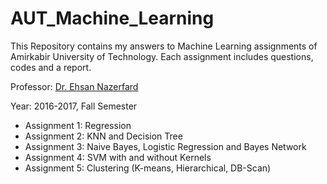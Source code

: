 # AUT_Machine_Learning
This Repository contains my answers to Machine Learning assignments of Amirkabir University of Technology. Each assignment includes questions, codes and a report.  

Professor: [Dr. Ehsan Nazerfard](https://ce.aut.ac.ir/~nazerfard/main.htm)  

Year: 2016-2017, Fall Semester

- Assignment 1: Regression
- Assignment 2: KNN and Decision Tree
- Assignment 3: Naive Bayes, Logistic Regression and Bayes Network
- Assignment 4: SVM with and without Kernels
- Assignment 5: Clustering (K-means, Hierarchical, DB-Scan)

